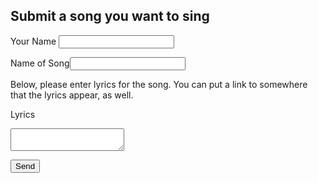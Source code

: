 ## Submit a song you want to sing

<form action="https://formspree.io/goldnate@gmail.com"
      method="POST">      
      
<label>Your Name <input type="text" name="name"></label>

<label>Name of Song<input type="text" name="song"></label>

<p>Below, please enter lyrics for the song. You can put a link to somewhere that the lyrics appear, as well.</p>

<label>Lyrics</label>

<textarea name="lyrics"></textarea>

<label><input type="submit" value="Send"></label>

</form> 
